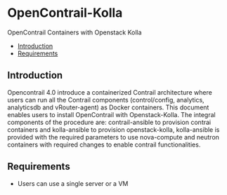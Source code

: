 # OpenContrail-Kolla
OpenContrail Containers with Openstack Kolla

- [Introduction](#Introduction)
- [Requirements](#Requirements)

## Introduction

Opencontrail 4.0 introduce a containerized Contrail architecture where users can run all the Contrail components (control/config, analytics, analyticsdb and vRouter-agent) as Docker containers. This document enables users to install OpenContrail with Openstack-Kolla. The integral components of the procedure are: contrail-ansible to provision contrai containers and kolla-ansible to provision openstack-kolla, kolla-ansible is provided with the required parameters to use nova-compute and neutron containers with required changes to enable contrail functionalities.

## Requirements

* Users can use a single server or a VM







































